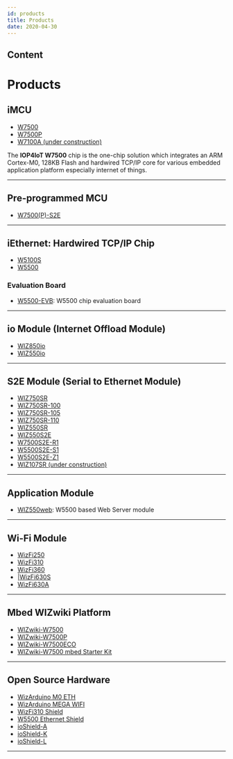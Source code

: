 ```yaml
---
id: products
title: Products
date: 2020-04-30
---
```


## Content
# Products

## iMCU

  - [W7500](iMCU/W7500/Overview.md)
  - [W7500P](iMCU/W7500P/Overview.md)
  - [W7100A (under construction)](iMCU/W7100A.md)

The **IOP4IoT W7500** chip is the one-chip solution which integrates an
ARM Cortex-M0, 128KB Flash and hardwired TCP/IP core for various
embedded application platform especially internet of things.

-----

## Pre-programmed MCU

  - [W7500(P)-S2E](Pre-programmed-MCU/Pre-programmed_MCU.md)

-----

## iEthernet: Hardwired TCP/IP Chip

  - [W5100S](iEthernet/W5100S/Overview.md)
  - [W5500](iEthernet/W5500/Overview.md)

### Evaluation Board

  -  [W5500-EVB](iEthernet/W5500/W5500-EVB/W5500-EVB.md): W5500 chip evaluation
    board

-----

## io Module (Internet Offload Module)

  * [WIZ850io](ioModule/WIZ850io/WIZ850io.md)
  * [WIZ550io](ioModule/WIZ550io/Overview.md)


-----
## S2E Module (Serial to Ethernet Module)

 * [WIZ750SR](S2E-Module/WIZ750SR/WIZ750SR.md)
 * [WIZ750SR-100](S2E-Module/WIZ750SR-1xx-Series/WIZ750SR-100/WIZ750SR-100.md)
 * [WIZ750SR-105](S2E-Module/WIZ750SR-1xx-Series/WIZ750SR-105/WIZ750SR-105.md)
 * [WIZ750SR-110](S2E-Module/WIZ750SR-1xx-Series/WIZ750SR-110/WIZ750SR-110.md)
 * [WIZ550SR](S2E-Module/WIZ550SR/WIZ550SR.md)
 * [WIZ550S2E](S2E-Module/WIZ550S2E/WIZ550S2E.md)
 * [W7500S2E-R1](S2E-Module/W7500S2E-R1/W7500S2E-R1.md)
 * [W5500S2E-S1](S2E-Module/W5500S2E-S1/W5500S2E-S1.md)
 * [W5500S2E-Z1](S2E-Module/W5500S2E-Z1/W5500S2E-Z1.md)
 * [WIZ107SR (under construction)](S2E-Module/WIZ107SR.md) 


-----

## Application Module

  * [WIZ550web](docs/Product/App-Module/WIZ550web/WIZ550web.md): W5500 based Web Server module

-----

## Wi-Fi Module

  * [WizFi250](Wi-Fi_Module/WizFi250/WizFi250.md)
  * [WizFi310](Wi-Fi_Module/WizFi310/WizFi310.md)
  * [WizFi360](Wi-Fi_Module/WizFi360/WizFi360.md)
  * [|WizFi630S](Wi-Fi_Module/WizFi630S/WizFi630S.md)
  * [WizFi630A](Wi-Fi_Module/WizFi630A/WizFi630A.md)


-----

## Mbed WIZwiki Platform

  - [WIZwiki-W7500](Mbed-WIZwiki-Platform/WIZwiki-W7500/Overview.md)
  - [WIZwiki-W7500P](Mbed-WIZwiki-Platform/WIZwiki-W7500P/Overview.md) 
  - [WIZwiki-W7500ECO](Mbed-WIZwiki-Platform/WIZwiki-W7500ECO/Overview.md)
  - [WIZwiki-W7500 mbed Starter Kit](Mbed-WIZwiki-Platform/WIZwiki-W7500-Mbed-Starter-Kit/WIZwiki-W7500_Mbed_Starter_Kit.md)

-----

## Open Source Hardware

  - [WizArduino M0 ETH](Open-Source-Hardware/WizArduino_M0_ETH.md)
  - [WizArduino MEGA WIFI](Open-Source-Hardware/WizArduino_MEGA_WIFI.md)
  - [WizFi310 Shield](Open-Source-Hardware/WizFi310_Shield.md)
  - [W5500 Ethernet Shield](Open-Source-Hardware/W5500_Ethernet_Shield.md)
  - [ioShield-A](Open-Source-Hardware/ioShield-A.md)
  - [ioShield-K](Open-Source-Hardware/ioShield-K.md)
  - [ioShield-L](Open-Source-Hardware/ioShield-L.md)

-----
